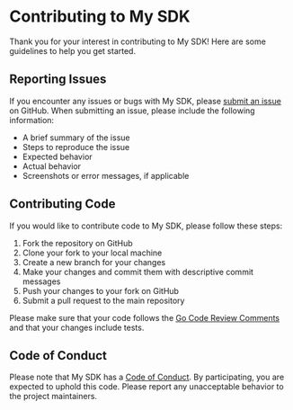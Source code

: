# Contributing to My SDK

Thank you for your interest in contributing to My SDK! Here are some guidelines to help you get started.

## Reporting Issues

If you encounter any issues or bugs with My SDK, please [submit an issue](https://github.com/%7Byour_username%7D/%7Byour_repository%7D/issues/new) on GitHub. When submitting an issue, please include the following information:

- A brief summary of the issue
- Steps to reproduce the issue
- Expected behavior
- Actual behavior
- Screenshots or error messages, if applicable

## Contributing Code

If you would like to contribute code to My SDK, please follow these steps:

1. Fork the repository on GitHub
2. Clone your fork to your local machine
3. Create a new branch for your changes
4. Make your changes and commit them with descriptive commit messages
5. Push your changes to your fork on GitHub
6. Submit a pull request to the main repository

Please make sure that your code follows the [Go Code Review Comments](https://github.com/golang/go/wiki/CodeReviewComments) and that your changes include tests.

## Code of Conduct

Please note that My SDK has a [Code of Conduct](notion://www.notion.so/kk0829/CODE_OF_CONDUCT.md). By participating, you are expected to uphold this code. Please report any unacceptable behavior to the project maintainers.
